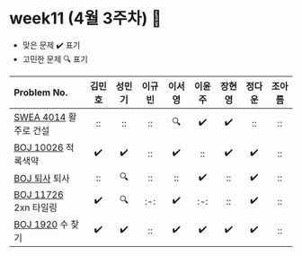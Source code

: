# week11 (4월 3주차) :pencil:

- 맞은 문제 :heavy_check_mark: 표기
- 고민한 문제 :mag: 표기

| Problem No.                                                                                                            | 김민호 | 성민기 | 이규빈 | 이서영 | 이윤주 | 장현영 | 정다운 | 조아름 |
| :--------------------------------------------------------------------------------------------------------------------- | :----: | :----: | :----: | :----: | :----: | :----: | :----: | :----: |
| [SWEA 4014](https://swexpertacademy.com/main/code/problem/problemDetail.do?contestProbId=AWIeW7FakkUDFAVH) 활주로 건설 |   ::   |   ::   |   ::   |   🔍   |   :heavy_check_mark:   |   :heavy_check_mark:   |   ::   |   ::   |
| [BOJ 10026](https://www.acmicpc.net/problem/10026) 적록색약                                                            |   :heavy_check_mark:   |   :heavy_check_mark:   |   ::   |   :heavy_check_mark:   |   ::   |   :heavy_check_mark:   |   :heavy_check_mark:   |   ::   |
| [BOJ 퇴사](https://www.acmicpc.net/problem/14501) 퇴사                                                                 |   ::   |   :mag:   |   ::   |   ::   |   :heavy_check_mark:   |   ::   |   :heavy_check_mark:   |   ::   |
| [BOJ 11726](https://www.acmicpc.net/problem/11726) 2xn 타일링                                                          |   :heavy_check_mark:   |   :mag:   |  :-:   |   :heavy_check_mark:   |  :-:   |   ::   |   :heavy_check_mark:   |   ::   |
| [BOJ 1920](https://www.acmicpc.net/problem/1920) 수 찾기                                                               |   :heavy_check_mark:   |   :heavy_check_mark:   |   ::   |   :heavy_check_mark:   |   :heavy_check_mark:   |   :heavy_check_mark:   |   :heavy_check_mark:   |   ::   |
